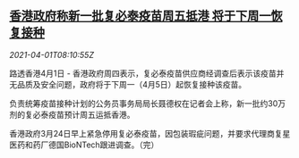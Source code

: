 <!--1617265863000-->
[香港政府称新一批复必泰疫苗周五抵港 将于下周一恢复接种](https://cn.reuters.com/article/hk-vaccination-resumes-0401-thur-idCNKBS2BO4P6)
------

<div><i>2021-04-01T08:10:55Z</i></div><p>路透香港4月1日 - 香港政府周四表示，复必泰疫苗供应商经调查后表示该疫苗并无品质及安全问题，政府将于下周一（4月5日）起恢复接种该疫苗。</p><p>负责统筹疫苗接种计划的公务员事务局局长聂德权在记者会上称，新一批约30万剂的复必泰疫苗预计周五运抵香港。</p><p>香港政府3月24日早上紧急停用复必泰疫苗，因包装瑕疵问题，并要求代理商复星医药和药厂德国BioNTech跟进调查。（完）</p>
